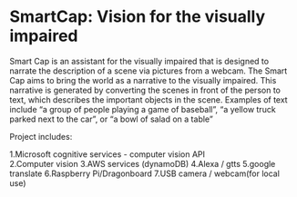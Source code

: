 # SmartCap: Vision for the visually impaired

Smart Cap is an assistant for the visually impaired that is designed to narrate the description of a scene via pictures from a webcam.
The Smart Cap aims to bring the world as a narrative to the visually impaired. This narrative is generated by converting the scenes in front of the person to text, which describes the important objects in the scene. Examples of text include “a group of people playing a game of baseball”, “a yellow truck parked next to the car”, or “a bowl of salad on a table”

Project includes:

1.Microsoft cognitive services - computer vision API <br>
2.Computer vision
3.AWS services (dynamoDB)
4.Alexa / gtts
5.google translate
6.Raspberry Pi/Dragonboard
7.USB camera / webcam(for local use)
